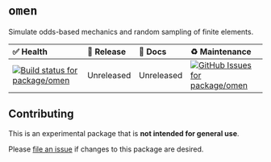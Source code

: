 <!-- #region(HEADER) -->
# `omen`

Simulate odds-based mechanics and random sampling of finite elements.

| ✅ Health | 🚀 Release | 📝 Docs | ♻️ Maintenance |
|:----------|:-----------|:--------|:--------------|
| [![Build status for package/omen](https://github.com/matanlurey/pub.lurey.dev/actions/workflows/package_omen.yaml/badge.svg)](https://github.com/matanlurey/pub.lurey.dev/actions/workflows/package_omen.yaml) | Unreleased | Unreleased | [![GitHub Issues for package/omen](https://img.shields.io/github/issues/matanlurey/pub.lurey.dev/pkg-omen?label=issues)](https://github.com/matanlurey/pub.lurey.dev/issues?q=is%3Aopen+is%3Aissue+label%3Apkg-omen) |
<!-- #endregion -->

<!-- See https://dart.dev/guides/libraries/writing-package-pages -->

<!-- #region(CONTRIBUTING) -->
## Contributing

This is an experimental package that is **not intended for general use**.

Please [file an issue][] if changes to this package are desired.

[file an issue]: https://github.com/matanlurey/pub.lurey.dev/issues/new

<!-- #endregion -->
